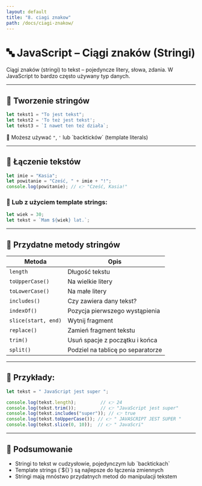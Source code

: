 ```yaml
---
layout: default
title: "8. ciagi znakow"
path: /docs/ciagi-znakow/
---
```


# 🔤 JavaScript – Ciągi znaków (Stringi)

Ciągi znaków (stringi) to tekst – pojedyncze litery, słowa, zdania. W JavaScript to bardzo często używany typ danych.

---

## 🔹 Tworzenie stringów

```js
let tekst1 = "To jest tekst";
let tekst2 = 'To też jest tekst';
let tekst3 = `I nawet ten też działa`;
```

📌 Możesz używać `"`, `'` lub \`backticków\` (template literals)

---

## 🧪 Łączenie tekstów

```js
let imie = "Kasia";
let powitanie = "Cześć, " + imie + "!";
console.log(powitanie); // 👉 "Cześć, Kasia!"
```

### 🔹 Lub z użyciem template strings:

```js
let wiek = 30;
let tekst = `Mam ${wiek} lat.`;
```

---

## 🔧 Przydatne metody stringów

| Metoda             | Opis                                         |
|--------------------|----------------------------------------------|
| `length`           | Długość tekstu                               |
| `toUpperCase()`    | Na wielkie litery                            |
| `toLowerCase()`    | Na małe litery                               |
| `includes()`       | Czy zawiera dany tekst?                      |
| `indexOf()`        | Pozycja pierwszego wystąpienia               |
| `slice(start, end)`| Wytnij fragment                              |
| `replace()`        | Zamień fragment tekstu                       |
| `trim()`           | Usuń spacje z początku i końca               |
| `split()`          | Podziel na tablicę po separatorze            |

---

## 📄 Przykłady:

```js
let tekst = " JavaScript jest super ";

console.log(tekst.length);         // 👉 24
console.log(tekst.trim());         // 👉 "JavaScript jest super"
console.log(tekst.includes("super")); // 👉 true
console.log(tekst.toUpperCase()); // 👉 " JAVASCRIPT JEST SUPER "
console.log(tekst.slice(0, 10));  // 👉 " JavaScri"
```

---

## 🧠 Podsumowanie

- Stringi to tekst w cudzysłowie, pojedynczym lub \`backtickach`
- Template strings (\`${}`) są najlepsze do łączenia zmiennych
- Stringi mają mnóstwo przydatnych metod do manipulacji tekstem

